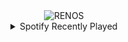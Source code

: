 <div align="center">
<picture>
    <source media="(prefers-color-scheme: dark)" srcset="https://i.ibb.co/MjdZN3t/output-gif.gif">
    <source media="(prefers-color-scheme: light)" srcset="https://i.ibb.co/MjdZN3t/output-gif.gif">
    <img alt="RENOS" src="https://i.ibb.co/MjdZN3t/output-gif.gif">
</picture>
<details>
<summary>Spotify Recently Played</summary>
<img src="https://spotify-recently-played-readme.vercel.app/api?user=31d6d6zerc5ct6kck32na2ozsqf4&unique=1&width=400" alt="Spotify" />
</details>
</div>

<!-- Image deletion URL: https://ibb.co/S1S5v9M/99bd0cf93ffc561b116cca7e5eb8a844 -->
